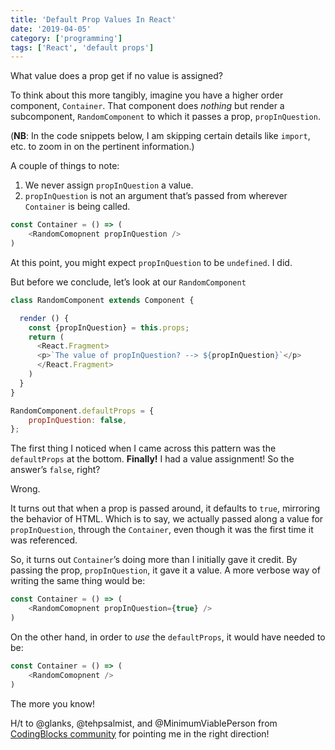 ```yaml
---
title: 'Default Prop Values In React'
date: '2019-04-05'
category: ['programming']
tags: ['React', 'default props']
---
```


What value does a prop get if no value is assigned? 

To think about this more tangibly, imagine you have a higher order component, `Container`. That component does *nothing* but render a subcomponent, `RandomComponent` to which it passes a prop, `propInQuestion`. 

(**NB**: In the code snippets below, I am skipping certain details like `import`, etc. to zoom in on the pertinent information.)

A couple of things to note: 
1. We never assign `propInQuestion` a value. 
2. `propInQuestion` is not an argument that’s passed from wherever `Container` is being called. 

```javascript
const Container = () => (
    <RandomComopnent propInQuestion />
)
```

At this point, you might expect `propInQuestion` to be `undefined`. I did.

But before we conclude, let’s look at our `RandomComponent`

```javascript
class RandomComponent extends Component {

  render () {
    const {propInQuestion} = this.props;
    return (
      <React.Fragment>
      <p>`The value of propInQuestion? --> ${propInQuestion}`</p>
      </React.Fragment>
    )
  }
}

RandomComponent.defaultProps = {
    propInQuestion: false,
};
```

The first thing I noticed when I came across this pattern was the `defaultProps` at the bottom. **Finally!** I had a value assignment! So the answer’s `false`, right?

Wrong.

It turns out that when a prop is passed around, it defaults to `true`, mirroring the behavior of HTML. Which is to say, we actually passed along a value for `propInQuestion`, through the `Container`, even though it was the first time it was referenced.

So, it turns out `Container`’s doing more than I initially gave it credit. By passing the prop, `propInQuestion`, it gave it a value. A more verbose way of writing the same thing would be:

```javascript
const Container = () => (
    <RandomComopnent propInQuestion={true} />
)
```

On the other hand, in order to *use* the `defaultProps`,  it would have needed to be:
```javascript
const Container = () => (
    <RandomComopnent />
)
```

The more you know! 

H/t to @glanks, @tehpsalmist, and @MinimumViablePerson from [CodingBlocks community](https://codingblocks.slack.com) for pointing me in the right direction!
